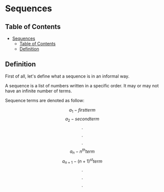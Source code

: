 # Sequences

## Table of Contents

- [Sequences](#sequences)
  - [Table of Contents](#table-of-contents)
  - [Definition](#definition)

## Definition

First of all, let's define what a sequence is in an informal way.

A sequence is a list of numbers written in a specific order. It may or may not have an infinite number of terms.

Sequence terms are denoted as follow:

$$a_1 - first term$$
$$a_2 - second term$$
$$.$$
$$.$$
$$.$$
$$a_n - n^{th} term$$
$$a_{n+1} - (n+1)^{st} term$$
$$.$$
$$.$$
$$.$$

